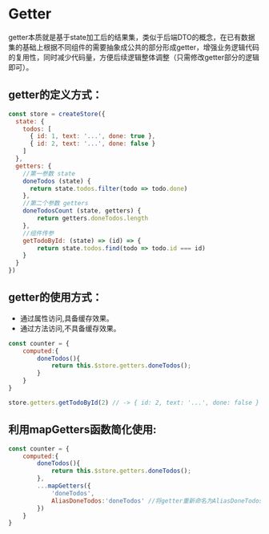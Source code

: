 # Getter

getter本质就是基于state加工后的结果集，类似于后端DTO的概念，在已有数据集的基础上根据不同组件的需要抽象成公共的部分形成getter，增强业务逻辑代码的复用性，同时减少代码量，方便后续逻辑整体调整（只需修改getter部分的逻辑即可）。
## getter的定义方式：
```js 
const store = createStore({
  state: {
    todos: [
      { id: 1, text: '...', done: true },
      { id: 2, text: '...', done: false }
    ]
  },
  getters: {
    //第一参数 state
    doneTodos (state) {
      return state.todos.filter(todo => todo.done)
    },
    //第二个参数 getters 
    doneTodosCount (state, getters) {
        return getters.doneTodos.length
    },
    //组件传参
    getTodoById: (state) => (id) => {
        return state.todos.find(todo => todo.id === id)
    }
  }
})
```
## getter的使用方式：
- 通过属性访问,具备缓存效果。
- 通过方法访问,不具备缓存效果。
```js
const counter = {
    computed:{
        doneTodos(){
            return this.$store.getters.doneTodos();
        }
    }
}

store.getters.getTodoById(2) // -> { id: 2, text: '...', done: false }
```
## 利用mapGetters函数简化使用:
```js
const counter = {
    computed:{
        doneTodos(){
            return this.$store.getters.doneTodos();
        },
        ...mapGetters({
            'doneTodos',
            AliasDoneTodos:'doneTodos' //将getter重新命名为AliasDoneTodos
        })
    }
}
```